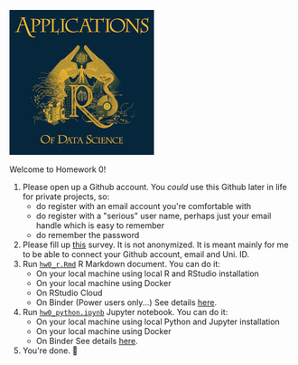 ![DSApps course logo](images/DSApps_logo.jpg)

Welcome to Homework 0!

1. Please open up a Github account. You *could* use this Github later in life for private projects, so:
	* do register with an email account you're comfortable with
	* do register with a "serious" user name, perhaps just your email handle which is easy to remember
	* do remember the password
2. Please fill up [this](https://docs.google.com/forms/d/e/1FAIpQLSeEnqho4eU-YtkGTFTBDhxwMetrNNRZhh7gALH8dajSZKUIkA/closedform) survey. It is not anonymized. It is meant mainly for me to be able to connect your Github account, email and Uni. ID.
3. Run [`hw0_r.Rmd`](hw0_r.Rmd) R Markdown document. You can do it:
	* On your local machine using local R and RStudio installation
	* On your local machine using Docker
	* On RStudio Cloud
	* On Binder (Power users only...)
	See details [here]().
4. Run [`hw0_python.ipynb`](hw0_python.ipynb) Jupyter notebook. You can do it:
	* On your local machine using local Python and Jupyter installation
	* On your local machine using Docker
	* On Binder
	See details [here]().
5. You're done. :nail_care: